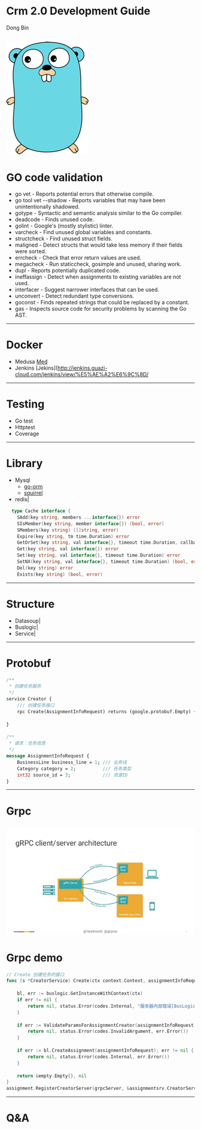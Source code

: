 # Crm 2.0 Development Guide

Dong Bin

![Logo](assets/golang-logo.png)
---
# GO code validation
- go vet - Reports potential errors that otherwise compile.
- go tool vet --shadow - Reports variables that may have been unintentionally shadowed.
- gotype - Syntactic and semantic analysis similar to the Go compiler.
- deadcode - Finds unused code.
- golint - Google's (mostly stylistic) linter.
- varcheck - Find unused global variables and constants.
- structcheck - Find unused struct fields.
- maligned - Detect structs that would take less memory if their fields were sorted.
- errcheck - Check that error return values are used.
- megacheck - Run staticcheck, gosimple and unused, sharing work.
- dupl - Reports potentially duplicated code.
- ineffassign - Detect when assignments to existing variables are not used.
- interfacer - Suggest narrower interfaces that can be used.
- unconvert - Detect redundant type conversions.
- goconst - Finds repeated strings that could be replaced by a constant.
- gas - Inspects source code for security problems by scanning the Go AST.
---
# Docker
- Medusa
  [Med](http://git.guazi-corp.com/medusa/med-sdk)
- Jenkins
  [Jekins](http://jenkins.guazi-cloud.com/jenkins/view/%E5%AE%A2%E6%9C%8D/
---
# Testing
- Go test
- Httptest
- Coverage
---
# Library
- Mysql
  - [go-orm](https://github.com/caojia/go-orm)
  - [squirrel](https://github.com/fluge/squirrel)
- redis|
```go
  type Cache interface {
	SAdd(key string, members ...interface{}) error
	SIsMember(key string, member interface{}) (bool, error)
	SMembers(key string) ([]string, error)
	Expire(key string, tm time.Duration) error
	GetOrSet(key string, val interface{}, timeout time.Duration, callback func() (interface{}, error)) error
	Get(key string, val interface{}) error
	Set(key string, val interface{}, timeout time.Duration) error
	SetNX(key string, val interface{}, timeout time.Duration) (bool, error)
	Del(key string) error
	Exists(key string) (bool, error)
```
---
# Structure
- Datasoup|
- Buslogic|
- Service|
---
# Protobuf
```Protobuf
/**
 * 创建任务服务
 */
service Creator {
    /// 创建任务接口
    rpc Create(AssignmentInfoRequest) returns (google.protobuf.Empty) {}

}

/**
 * 请求：任务信息
 */
message AssignmentInfoRequest {
    BusinessLine business_line = 1; /// 业务线
    Category category = 2;          /// 任务类型
    int32 source_id = 3;            /// 资源ID
}
```
---
# Grpc
![grpc](assets/grpc.jpg)
---
# Grpc demo
```go
// Create 创建任务的接口
func (s *CreatorService) Create(ctx context.Context, assignmentInfoRequest *assignment.AssignmentInfoRequest) (*empty.Empty, error) {

	bl, err := buslogic.GetInstanceWithContext(ctx)
	if err != nil {
		return nil, status.Error(codes.Internal, "服务器内部错误[BusLogic]")
	}

	if err := ValidateParamsForAssignmentCreator(assignmentInfoRequest); err != nil {
		return nil, status.Error(codes.InvalidArgument, err.Error())
	}

	if err := bl.CreateAssignment(assignmentInfoRequest); err != nil {
		return nil, status.Error(codes.Internal, err.Error())
	}

	return &empty.Empty{}, nil
}
assignment.RegisterCreatorServer(grpcServer, &assignmentsrv.CreatorService{})
```
----
# Q&A
